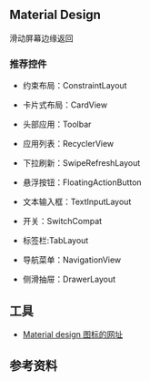 ## Material Design

滑动屏幕边缘返回


### 推荐控件
* 约束布局：ConstraintLayout

* 卡片式布局：CardView

* 头部应用：Toolbar

* 应用列表：RecyclerView

* 下拉刷新：SwipeRefreshLayout

* 悬浮按钮：FloatingActionButton

* 文本输入框：TextInputLayout

* 开关：SwitchCompat

* 标签栏:TabLayout

* 导航菜单：NavigationView

* 侧滑抽屉：DrawerLayout

## 工具
* [Material design 图标的网址](https://www.materialpalette.com/icons)


## 参考资料
